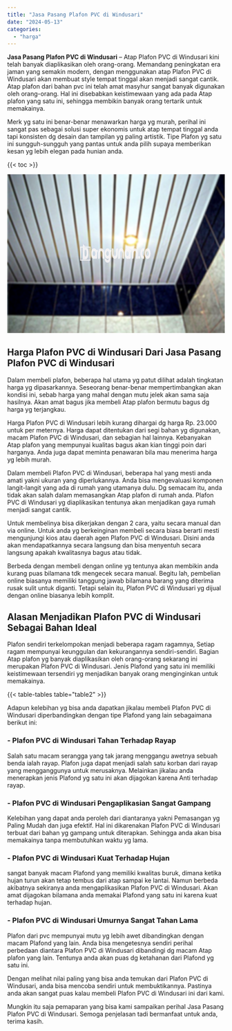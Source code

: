 ```yaml
---
title: "Jasa Pasang Plafon PVC di Windusari"
date: "2024-05-13"
categories: 
  - "harga"
---
```


**Jasa Pasang Plafon PVC di Windusari** – Atap Plafon PVC di Windusari kini telah banyak diaplikasikan oleh orang-orang. Memandang peningkatan era jaman yang semakin modern, dengan menggunakan atap Plafon PVC di Windusari akan membuat style tempat tinggal akan menjadi sangat cantik. Atap plafon dari bahan pvc ini telah amat masyhur sangat banyak digunakan oleh orang-orang. Hal ini disebabkan keistimewaan yang ada pada Atap plafon yang satu ini, sehingga membikin banyak orang tertarik untuk memakainya.

Merk yg satu ini benar-benar menawarkan harga yg murah, perihal ini sangat pas sebagai solusi super ekonomis untuk atap tempat tinggal anda tapi konsisten dg desain dan tampilan yg paling artistik. Tipe Plafon yg satu ini sungguh-sungguh yang pantas untuk anda pilih supaya memberikan kesan yg lebih elegan pada hunian anda.

{{< toc >}}

![Jasa Pasang Plafon PVC di Windusari](/images/flafond-pvc-murah24.png)

## Harga Plafon PVC di Windusari Dari Jasa Pasang Plafon PVC di Windusari

Dalam membeli plafon, beberapa hal utama yg patut dilihat adalah tingkatan harga yg dipasarkannya. Seseorang benar-benar mempertimbangkan akan kondisi ini, sebab harga yang mahal dengan mutu jelek akan sama saja hasilnya. Akan amat bagus jika membeli Atap plafon bermutu bagus dg harga yg terjangkau.

Harga Plafon PVC di Windusari lebih kurang dihargai dg harga Rp. 23.000 untuk per meternya. Harga dapat ditentukan dari segi bahan yg digunakan, macam Plafon PVC di Windusari, dan sebagian hal lainnya. Kebanyakan Atap plafon yang mempunyai kualitas bagus akan kian tinggi poin dari harganya. Anda juga dapat meminta penawaran bila mau menerima harga yg lebih murah.

Dalam membeli Plafon PVC di Windusari, beberapa hal yang mesti anda amati yakni ukuran yang diperlukannya. Anda bisa mengevaluasi komponen langit-langit yang ada di rumah yang utamanya dulu. Dg semacam itu, anda tidak akan salah dalam memasangkan Atap plafon di rumah anda. Plafon PVC di Windusari yg diaplikasikan tentunya akan menjadikan gaya rumah menjadi sangat cantik.

Untuk membelinya bisa dikerjakan dengan 2 cara, yaitu secara manual dan via online. Untuk anda yg berkeinginan membeli secara biasa berarti mesti mengunjungi kios atau daerah agen Plafon PVC di Windusari. Disini anda akan mendapatkannya secara langsung dan bisa menyentuh secara langsung apakah kwalitasnya bagus atau tidak.

Berbeda dengan membeli dengan online yg tentunya akan membikin anda kurang puas bilamana tdk mengecek secara manual. Begitu lah, pembelian online biasanya memiliki tanggung jawab bilamana barang yang diterima rusak sulit untuk diganti. Tetapi selain itu, Plafon PVC di Windusari yg dijual dengan online biasanya lebih komplit.

## Alasan Menjadikan Plafon PVC di Windusari Sebagai Bahan Ideal

Plafon sendiri terkelompokan menjadi beberapa ragam ragamnya, Setiap ragam mempunyai keunggulan dan kekurangannya sendiri-sendiri. Bagian Atap plafon yg banyak diaplikasikan oleh orang-orang sekarang ini merupakan Plafon PVC di Windusari. Jenis Plafond yang satu ini memiliki keistimewaan tersendiri yg menjadikan banyak orang menginginkan untuk memakainya.

{{< table-tables table="table2" >}}

Adapun kelebihan yg bisa anda dapatkan jikalau membeli Plafon PVC di Windusari diperbandingkan dengan tipe Plafond yang lain sebagaimana berikut ini:

### \- Plafon PVC di Windusari Tahan Terhadap Rayap

Salah satu macam serangga yang tak jarang menggangu awetnya sebuah benda ialah rayap. Plafon juga dapat menjadi salah satu korban dari rayap yang mengganggunya untuk merusaknya. Melainkan jikalau anda menerapkan jenis Plafond yg satu ini akan dijagokan karena Anti terhadap rayap.

### \- Plafon PVC di Windusari Pengaplikasian Sangat Gampang

Kelebihan yang dapat anda peroleh dari diantaranya yakni Pemasangan yg Paling Mudah dan juga efektif. Hal ini dikarenakan Plafon PVC di Windusari terbuat dari bahan yg gampang untuk diterapkan. Sehingga anda akan bisa memakainya tanpa membutuhkan waktu yg lama.

### \- Plafon PVC di Windusari Kuat Terhadap Hujan

sangat banyak macam Plafond yang memiliki kwalitas buruk, dimana ketika hujan turun akan tetap tembus dari atap sampai ke lantai. Namun berbeda akibatnya sekiranya anda mengaplikasikan Plafon PVC di Windusari. Akan amat dijagokan bilamana anda memakai Plafond yang satu ini karena kuat terhadap hujan.

### \- Plafon PVC di Windusari Umurnya Sangat Tahan Lama

Plafon dari pvc mempunyai mutu yg lebih awet dibandingkan dengan macam Plafond yang lain. Anda bisa mengetesnya sendiri perihal perbedaan diantara Plafon PVC di Windusari dibandingi dg macam Atap plafon yang lain. Tentunya anda akan puas dg ketahanan dari Plafond yg satu ini.

Dengan melihat nilai paling yang bisa anda temukan dari Plafon PVC di Windusari, anda bisa mencoba sendiri untuk membuktikannya. Pastinya anda akan sangat puas kalau membeli Plafon PVC di Windusari ini dari kami.

Mungkin itu saja pemaparan yang bisa kami sampaikan perihal Jasa Pasang Plafon PVC di Windusari. Semoga penjelasan tadi bermanfaat untuk anda, terima kasih.
